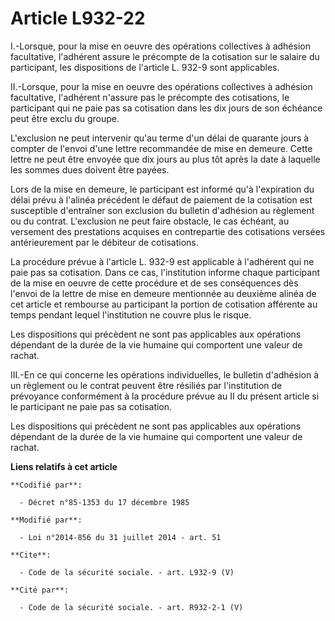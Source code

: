 # Article L932-22

I.-Lorsque, pour la mise en oeuvre des opérations collectives à adhésion facultative, l'adhérent assure le précompte de la
cotisation sur le salaire du participant, les dispositions de l'article L. 932-9 sont applicables. 

II.-Lorsque, pour la mise en oeuvre des opérations collectives à adhésion facultative, l'adhérent n'assure pas le précompte
des cotisations, le participant qui ne paie pas sa cotisation dans les dix jours de son échéance peut être exclu du groupe. 

L'exclusion ne peut intervenir qu'au terme d'un délai de quarante jours à compter de l'envoi d'une lettre recommandée de mise
en demeure. Cette lettre ne peut être envoyée que dix jours au plus tôt après la date à laquelle les sommes dues doivent être
payées. 

Lors de la mise en demeure, le participant est informé qu'à l'expiration du délai prévu à l'alinéa précédent le défaut de
paiement de la cotisation est susceptible d'entraîner son exclusion du bulletin d'adhésion au règlement ou du contrat.
L'exclusion ne peut faire obstacle, le cas échéant, au versement des prestations acquises en contrepartie des cotisations
versées antérieurement par le débiteur de cotisations. 

La procédure prévue à l'article L. 932-9 est applicable à l'adhérent qui ne paie pas sa cotisation. Dans ce cas,
l'institution informe chaque participant de la mise en oeuvre de cette procédure et de ses conséquences dès l'envoi de la
lettre de mise en demeure mentionnée au deuxième alinéa de cet article et rembourse au participant la portion de cotisation
afférente au temps pendant lequel l'institution ne couvre plus le risque. 

Les dispositions qui précèdent ne sont pas applicables aux opérations dépendant de la durée de la vie humaine qui comportent
une valeur de rachat. 

III.-En ce qui concerne les opérations individuelles, le bulletin d'adhésion à un règlement ou le contrat peuvent être
résiliés par l'institution de prévoyance conformément à la procédure prévue au II du présent article si le participant ne
paie pas sa cotisation. 

Les dispositions qui précèdent ne sont pas applicables aux opérations dépendant de la durée de la vie humaine qui comportent
une valeur de rachat.

**Liens relatifs à cet article**

	**Codifié par**:

	  - Décret n°85-1353 du 17 décembre 1985

	**Modifié par**:

	  - Loi n°2014-856 du 31 juillet 2014 - art. 51

	**Cite**:

	  - Code de la sécurité sociale. - art. L932-9 (V)

	**Cité par**:

	  - Code de la sécurité sociale. - art. R932-2-1 (V)
